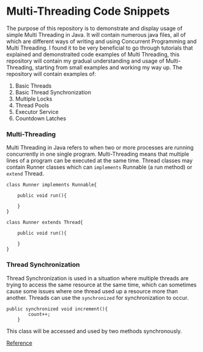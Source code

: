 # Multi-Threading Code Snippets
The purpose of this repository is to demonstrate and display usage of simple Multi Threading in Java. It will contain numerous java files, all of which are different ways of writing and using Concurrent Programming and Multi Threading. I found it to be very beneficial to go through tutorials that explained and demonstraited code examples of Multi Threading, this repository will contain my gradual understanding and usage of Multi-Threading, starting from small examples and working my way up.
The repository will contain examples of:

1. Basic Threads
2. Basic Thread Synchronization
3. Multiple Locks
4. Thread Pools
5. Executor Service
6. Countdown Latches

### Multi-Threading
Multi Threading in Java refers to when two or more processes are running concurrently in one single program. Multi-Threading means that multiple lines of a program can be executed at the same time.
Thread classes may contain Runner classes which can `implements` Runnable (a run method) or `extend` Thread.

```
class Runner implements Runnable{
    
    public void run(){
    
    }
}

class Runner extends Thread{

    public void run(){
    
    }
}

```
### Thread Synchronization
Thread Synchronization is used in a situation where multiple threads are trying to access the same resource at the same time, which can sometimes cause some issues where one thread used up a resource more than another. Threads can use the `synchronized` for synchronization to occur. 

```
public synchronized void increment(){
		count++;
	}
```
This class will be accessed and used by two methods synchronously.

[Reference](https://www.youtube.com/user/caveofprogramming)
